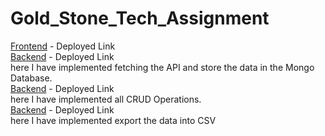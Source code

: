 # Gold_Stone_Tech_Assignment


[Frontend](https://analystt-ai-assignment-pc5y.vercel.app/) - Deployed Link <br />
[Backend](https://frist-microservices-api.vercel.app/) - Deployed Link <br />
 here I have implemented fetching the API and store the data in the Mongo Database. <br />
[Backend](https://gold-stone-tech-second-microservices-api.vercel.app/) - Deployed Link <br />
here I have implemented all CRUD Operations.<br />
[Backend](https://gold-stone-tech-assignment.vercel.app/) - Deployed Link <br />
 here I have implemented export the data into CSV<br />



